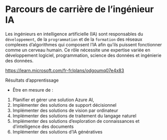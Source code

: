 # Parcours de carrière de l’ingénieur IA

Les ingénieurs en intelligence artificielle (IA) sont responsables du `développement`, de la `programmation` et de la `formation` des réseaux complexes d’algorithmes qui composent l’IA afin qu’ils puissent fonctionner comme un cerveau humain. Ce rôle nécessite une expertise variée en développement logiciel, programmation, science des données et ingénierie des données.

https://learn.microsoft.com/fr-fr/plans/odgoumq07e4x83 


Résultats d’apprentissage
* Être en mesure de : 
1.  Planifier et gérer une solution Azure AI, 
2. Implémenter des solutions de support décisionnel
3. Implémenter des solutions de vision par ordinateur
4. Implémenter des solutions de traitement du langage naturel
5. Implémenter des solutions d’exploration de connaissances et d’intelligence des documents
6. Implémenter des solutions d’IA génératives
